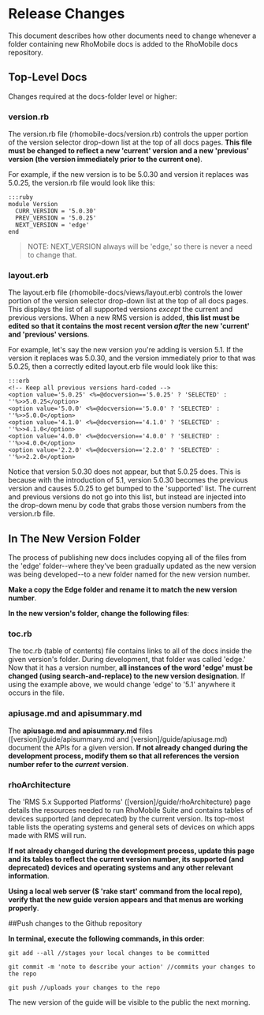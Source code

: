 # Release Changes
This document describes how other documents need to change whenever a folder containing new RhoMobile docs is added to the RhoMobile docs repository.

## Top-Level Docs
Changes required at the docs-folder level or higher: 

### version.rb
The version.rb file (rhomobile-docs/version.rb) controls the upper portion of the version selector drop-down list at the top of all docs pages. **This file must be changed to reflect a new 'current' version and a new 'previous' version (the version immediately prior to the current one)**. 

For example, if the new version is to be 5.0.30 and version it replaces was 5.0.25, the version.rb file would look like this:

    :::ruby
    module Version
      CURR_VERSION = '5.0.30'
      PREV_VERSION = '5.0.25'
      NEXT_VERSION = 'edge'
    end

> NOTE: NEXT_VERSION always will be 'edge,' so there is never a need to change that.

### layout.erb
The layout.erb file (rhomobile-docs/views/layout.erb) controls the lower portion of the version selector drop-down list at the top of all docs pages. This displays the list of all supported versions *except* the current and previous versions. When a new RMS version is added, **this list must be edited so that it contains the most recent version *after* the new 'current' and 'previous' versions**.

For example, let's say the new version you're adding is version 5.1. If the version it replaces was 5.0.30, and the version immediately prior to that was 5.0.25, then a correctly edited layout.erb file would look like this:

    :::erb
    <!-- Keep all previous versions hard-coded -->
    <option value='5.0.25' <%=@docversion=='5.0.25' ? 'SELECTED' : ''%>>5.0.25</option>
    <option value='5.0.0' <%=@docversion=='5.0.0' ? 'SELECTED' : ''%>>5.0.0</option>
    <option value='4.1.0' <%=@docversion=='4.1.0' ? 'SELECTED' : ''%>>4.1.0</option>
    <option value='4.0.0' <%=@docversion=='4.0.0' ? 'SELECTED' : ''%>>4.0.0</option>
    <option value='2.2.0' <%=@docversion=='2.2.0' ? 'SELECTED' : ''%>>2.2.0</option>

Notice that version 5.0.30 does not appear, but that 5.0.25 does. This is because with the introduction of 5.1, version 5.0.30 becomes the previous version and causes 5.0.25 to get bumped to the 'supported' list. The current and previous versions do not go into this list, but instead are injected into the drop-down menu by code that grabs those version numbers from the version.rb file.

## In The New Version Folder
The process of publishing new docs includes copying all of the files from the 'edge' folder--where they've been gradually updated as the new version was being developed--to a new folder named for the new version number. 

**Make a copy the Edge folder and rename it to match the new version number**. 

**In the new version's folder, change the following files**:

### toc.rb
The toc.rb (table of contents) file contains links to all of the docs inside the given version's folder. During development, that folder was called 'edge.' Now that it has a version number, **all instances of the word 'edge' must be changed (using search-and-replace) to the new version designation**. If using the example above, we would change 'edge' to '5.1' anywhere it occurs in the file. 

### apiusage.md and apisummary.md
The **apiusage.md and apisummary.md** files ([version]/guide/apisummary.md and [version]/guide/apiusage.md) document the APIs for a given version. **If not already changed during the development process, modify them so that all references the version number refer to the *current* version**.

### rhoArchitecture
The 'RMS 5.x Supported Platforms' ([version]/guide/rhoArchitecture) page details the resources needed to run RhoMobile Suite and contains tables of devices supported (and deprecated) by the current version. Its top-most table lists the operating systems and general sets of devices on which apps made with RMS will run. 

**If not already changed during the development process, update this page and its tables to reflect the current version number, its supported (and deprecated) devices and operating systems and any other relevant information**. 

**Using a local web server ($ 'rake start' command from the local repo), verify that the new guide version appears and that menus are working properly**. 

##Push changes to the Github repository

**In terminal, execute the following commands, in this order**: 

    git add --all //stages your local changes to be committed

    git commit -m 'note to describe your action' //commits your changes to the repo

    git push //uploads your changes to the repo

The new version of the guide will be visible to the public the next morning. 